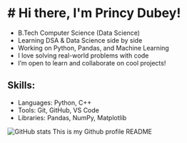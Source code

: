 # # Hi there, I'm Princy Dubey!

- B.Tech Computer Science (Data Science)
- Learning DSA & Data Science side by side
- Working on Python, Pandas, and Machine Learning
- I love solving real-world problems with code
- I’m open to learn and collaborate on cool projects!

## Skills:
- Languages: Python, C++
- Tools: Git, GitHub, VS Code
- Libraries: Pandas, NumPy, Matplotlib

![GitHub stats](https://github-readme-stats.vercel.app/api?username=princydubey33&show_icons=true&theme=radical)
This is my Github profile README
